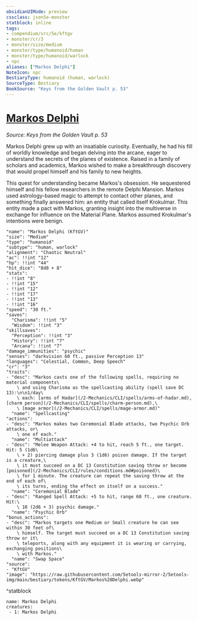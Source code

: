 ```yaml
---
obsidianUIMode: preview
cssclass: json5e-monster
statblock: inline
tags:
- compendium/src/5e/kftgv
- monster/cr/3
- monster/size/medium
- monster/type/humanoid/human
- monster/type/humanoid/warlock
- npc
aliases: ["Markos Delphi"]
NoteIcon: npc
BestiaryType: humanoid (human, warlock)
SourceType: Bestiary
BookSource: "Keys from the Golden Vault p. 53"
---
```

# [Markos Delphi](2-Mechanics/CLI/bestiary/npc/markos-delphi-kftgv.md)
*Source: Keys from the Golden Vault p. 53*  

Markos Delphi grew up with an insatiable curiosity. Eventually, he had his fill of worldly knowledge and began delving into the arcane, eager to understand the secrets of the planes of existence. Raised in a family of scholars and academics, Markos wished to make a breakthrough discovery that would propel himself and his family to new heights.

This quest for understanding became Markos's obsession. He sequestered himself and his fellow researchers in the remote Delphi Mansion. Markos used astrology-based magic to attempt to contact other planes, and something finally answered him: an entity that called itself Krokulmar. This entity made a pact with Markos, granting insight into the multiverse in exchange for influence on the Material Plane. Markos assumed Krokulmar's intentions were benign.

```statblock
"name": "Markos Delphi (KftGV)"
"size": "Medium"
"type": "humanoid"
"subtype": "human, warlock"
"alignment": "Chaotic Neutral"
"ac": !!int "12"
"hp": !!int "44"
"hit_dice": "8d8 + 8"
"stats":
- !!int "8"
- !!int "15"
- !!int "12"
- !!int "17"
- !!int "13"
- !!int "16"
"speed": "30 ft."
"saves":
  "Charisma": !!int "5"
  "Wisdom": !!int "3"
"skillsaves":
  "Perception": !!int "3"
  "History": !!int "7"
  "Arcana": !!int "7"
"damage_immunities": "psychic"
"senses": "darkvision 60 ft., passive Perception 13"
"languages": "Celestial, Common, Deep Speech"
"cr": "3"
"traits":
- "desc": "Markos casts one of the following spells, requiring no material components\
    \ and using Charisma as the spellcasting ability (spell save DC 13):\n\n1/day\
    \ each: [arms of Hadar](/2-Mechanics/CLI/spells/arms-of-hadar.md), [charm person](/2-Mechanics/CLI/spells/charm-person.md),\
    \ [mage armor](/2-Mechanics/CLI/spells/mage-armor.md)"
  "name": "Spellcasting"
"actions":
- "desc": "Markos makes two Ceremonial Blade attacks, two Psychic Orb attacks, or\
    \ one of each."
  "name": "Multiattack"
- "desc": "Melee Weapon Attack: +4 to hit, reach 5 ft., one target. Hit: 5 (1d6\
    \ + 2) piercing damage plus 3 (1d6) poison damage. If the target is a creature,\
    \ it must succeed on a DC 13 Constitution saving throw or become [poisoned](/2-Mechanics/CLI/rules/conditions.md#poisoned)\
    \ for 1 minute. The creature can repeat the saving throw at the end of each of\
    \ its turns, ending the effect on itself on a success."
  "name": "Ceremonial Blade"
- "desc": "Ranged Spell Attack: +5 to hit, range 60 ft., one creature. Hit:\
    \ 10 (2d6 + 3) psychic damage."
  "name": "Psychic Orb"
"bonus_actions":
- "desc": "Markos targets one Medium or Small creature he can see within 30 feet of\
    \ himself. The target must succeed on a DC 13 Constitution saving throw or it\
    \ teleports, along with any equipment it is wearing or carrying, exchanging positions\
    \ with Markos."
  "name": "Swap Space"
"source":
- "KftGV"
"image": "https://raw.githubusercontent.com/5etools-mirror-2/5etools-img/main/bestiary/tokens/KftGV/Markos%20Delphi.webp"
```
^statblock

```encounter-table
name: Markos Delphi
creatures:
 - 1: Markos Delphi
```
